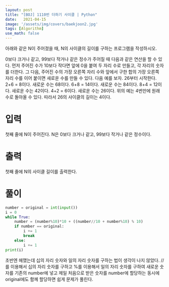 ```yaml
---
layout: post
title: "[BOJ] 1110번 더하기 사이클 | Python"
date:   2021-04-15
image: '/assets/img/covers/baekjoon2.jpg'
tags: [Algorithm]
use_math: false
---
```

아래와 같은 N이 주어졌을 때, N의 사이클의 길이를 구하는 프로그램을 작성하시오.

<!--more-->

0보다 크거나 같고, 99보다 작거나 같은 정수가 주어질 때 다음과 같은 연산을 할 수 있다. 먼저 주어진 수가 10보다 작다면 앞에 0을 붙여 두 자리 수로 만들고, 각 자리의 숫자를 더한다. 그 다음, 주어진 수의 가장 오른쪽 자리 수와 앞에서 구한 합의 가장 오른쪽 자리 수를 이어 붙이면 새로운 수를 만들 수 있다. 다음 예를 보자. 26부터 시작한다. 2+6 = 8이다. 새로운 수는 68이다. 6+8 = 14이다. 새로운 수는 84이다. 8+4 = 12이다. 새로운 수는 42이다. 4+2 = 6이다. 새로운 수는 26이다. 위의 예는 4번만에 원래 수로 돌아올 수 있다. 따라서 26의 사이클의 길이는 4이다. 

# 입력
첫째 줄에 N이 주어진다. N은 0보다 크거나 같고, 99보다 작거나 같은 정수이다.

# 출력
첫째 줄에 N의 사이클 길이를 출력한다.

# 풀이
``` python
number = original = int(input())
i = 0
while True:
    number = (number%10)*10 + ((number//10 + number%10) % 10)
    if number == original:
        i += 1
        break
    else:
        i += 1
print(i)
```

초반엔 헤맸는데 십의 자리 숫자와 일의 자리 숫자를 구하는 법이 생각이 나지 않았다. //를 이용해서 십의 자리 숫자를 구하고 %를 이용해서 일의 자리 숫자를 구하여 새로운 숫자를 기존의 number에 넣고 제일 처음으로 받은 숫자를 number에 할당하는 동시에 original에도 함께 할당하면 쉽게 문제가 풀린다. 